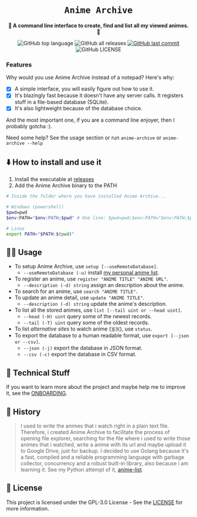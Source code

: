 <div align="center">
  <h1><code>Anime Archive</code></h1>

  <p>
    <strong>🦋 A command line interface to create, find and list all my viewed animes. 🦋</strong>
  </p>

  <p>
    <img
      alt="GitHub top language"
      src="https://img.shields.io/github/languages/top/kauefraga/anime-archive"
    />
    <img
      alt="GitHub all releases"
      src="https://img.shields.io/github/downloads/kauefraga/anime-archive/total"
    />
    <a href="https://github.com/kauefraga/anime-archive/commits/main">
      <img
        alt="GitHub last commit"
        src="https://img.shields.io/github/last-commit/kauefraga/anime-archive"
      />
    </a>
    <img
      alt="GitHub LICENSE"
      src="https://img.shields.io/github/license/kauefraga/anime-archive"
    />
  </p>
</div>

### Features

Why would you use Anime Archive instead of a notepad? Here's why:

- [x] A simple interface, you will easily figure out how to use it.
- [x] It's blazingly fast because it doesn't have any server calls. It registers stuff in a file-based database (SQLite).
- [x] It's also lightweight because of the database choice.

And the most important one, if you are a command line enjoyer, then I probably gotcha :).

Need some help? See the usage section or run `anime-archive` or `anime-archive --help`

## ⬇️ How to install and use it

1. Install the executable at [releases](https://github.com/kauefraga/anime-archive/releases)
2. Add the Anime Archive binary to the PATH

```bash
# Inside the folder where you have installed Anime Archive...

# Windows (powershell)
$pwd=pwd
$env:PATH="$env:PATH;$pwd" # One line: $pwd=pwd;$env:PATH="$env:PATH;$pwd"

# Linux
export PATH="$PATH:$(pwd)"
```

## 🤹‍♂️ Usage

- To setup Anime Archive, use `setup [--useRemoteDatabase]`.
  - `--useRemoteDatabase (-u)` install [my personal anime list](https://github.com/kauefraga/anime-archive/blob/main/animes.db).
- To register an anime, use `register "ANIME TITLE" "ANIME URL"`.
  - `--description (-d) string` assign an description about the anime.
- To search for an anime, use `search "ANIME TITLE"`.
- To update an anime detail, use `update "ANIME TITLE"`.
  - `--description (-d) string` update the anime's description.
- To list all the stored animes, use `list [--tail uint or --head uint]`.
  - `--head (-H) uint` query some of the newest records.
  - `--tail (-T) uint` query some of the oldest records.
- To list *alternative sites* to watch anime (:brazil:), use `status`.
- To export the database to a human readable format, use `export [--json or --csv]`.
  - `--json (-j)` export the database in JSON format.
  - `--csv (-c)` export the database in CSV format.

## 🦄 Technical Stuff

If you want to learn more about the project and maybe help me to improve it, see the [ONBOARDING](ONBOARDING.md).

## 📜 History

> I used to write the animes that i watch right in a plain text file. Therefore, i created Anime Archive to facilitate the process of opening file explorer, searching for the file where i used to write those animes that i watched, write a anime with its url and maybe upload it to Google Drive, just for backup. I decided to use Golang because it's a fast, compiled and a reliable programming language with garbage collector, concurrency and a robust built-in library, also because i am learning it. See my Python attempt of it, [anime-list](https://github.com/kauefraga/anime-list-python).

## 📝 License

This project is licensed under the GPL-3.0 License - See the [LICENSE](https://github.com/kauefraga/anime-archive/blob/main/LICENSE) for more information.
